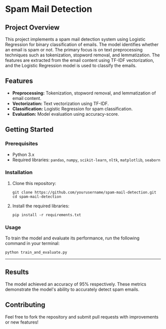 # Spam Mail Detection

## Project Overview
This project implements a spam mail detection system using Logistic Regression for binary classification of emails. The model identifies whether an email is spam or not. The primary focus is on text preprocessing techniques such as tokenization, stopword removal, and lemmatization. The features are extracted from the email content using TF-IDF vectorization, and the Logistic Regression model is used to classify the emails.

## Features
- **Preprocessing:** Tokenization, stopword removal, and lemmatization of email content.
- **Vectorization:** Text vectorization using TF-IDF.
- **Classification:** Logistic Regression for spam classification.
- **Evaluation:** Model evaluation using accuracy-score.

## Getting Started

### Prerequisites
- Python 3.x
- Required libraries: `pandas`, `numpy`, `scikit-learn`, `nltk`, `matplotlib`, `seaborn`

### Installation

1. Clone this repository:
    ```
    git clone https://github.com/yourusername/spam-mail-detection.git
    cd spam-mail-detection
    ```

2. Install the required libraries:
    ```
    pip install -r requirements.txt
    ```

### Usage
To train the model and evaluate its performance, run the following command in your terminal:
```
python train_and_evaluate.py
```
---
## Results
The model achieved an accuracy of 95% respectively. These metrics demonstrate the model's ability to accurately detect spam emails.

## Contributing
Feel free to fork the repository and submit pull requests with improvements or new features!
